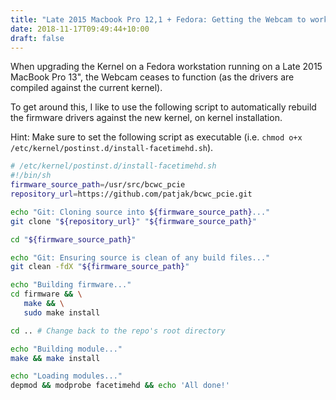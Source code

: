 ```yaml
---
title: "Late 2015 Macbook Pro 12,1 + Fedora: Getting the Webcam to work (and automating the process after Kernel upgrades)"
date: 2018-11-17T09:49:44+10:00
draft: false
---
```


When upgrading the Kernel on a Fedora workstation running on a Late 2015 MacBook Pro 13", the Webcam ceases to function (as the drivers are compiled against the current kernel).

To get around this, I like to use the following script to automatically rebuild the firmware drivers against the new kernel, on kernel installation.

Hint: Make sure to set the following script as executable (i.e. `chmod o+x /etc/kernel/postinst.d/install-facetimehd.sh`).

```bash
# /etc/kernel/postinst.d/install-facetimehd.sh
#!/bin/sh
firmware_source_path=/usr/src/bcwc_pcie
repository_url=https://github.com/patjak/bcwc_pcie.git

echo "Git: Cloning source into ${firmware_source_path}..."
git clone "${repository_url}" "${firmware_source_path}"

cd "${firmware_source_path}"

echo "Git: Ensuring source is clean of any build files..."
git clean -fdX "${firmware_source_path}"

echo "Building firmware..."
cd firmware && \
   make && \
   sudo make install

cd .. # Change back to the repo's root directory

echo "Building module..."
make && make install

echo "Loading modules..."
depmod && modprobe facetimehd && echo 'All done!'
```